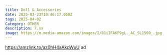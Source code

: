 ```yaml
---
title: Doll & Accessories
date: 2025-03-23T10:46:17.050Z
tags: 2025-04-02
Category: OTHER
description: 7.xx
image: https://m.media-amazon.com/images/I/81iIFAKF9gL._AC_SL1500_.jpg
---
```



https://amzlink.to/az0hH4aAkpWuU  ad